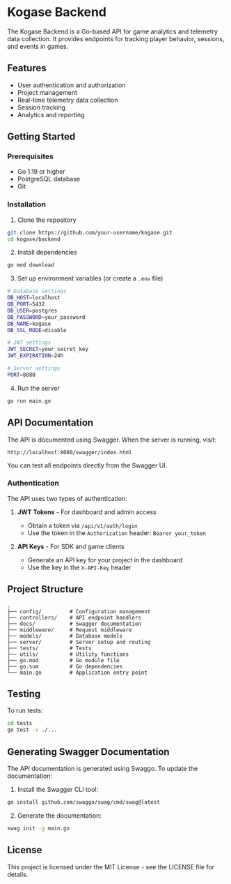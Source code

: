 # Kogase Backend

The Kogase Backend is a Go-based API for game analytics and telemetry data collection. It provides endpoints for tracking player behavior, sessions, and events in games.

## Features

- User authentication and authorization
- Project management
- Real-time telemetry data collection
- Session tracking
- Analytics and reporting

## Getting Started

### Prerequisites

- Go 1.19 or higher
- PostgreSQL database
- Git

### Installation

1. Clone the repository

```bash
git clone https://github.com/your-username/kogase.git
cd kogase/backend
```

2. Install dependencies

```bash
go mod download
```

3. Set up environment variables (or create a `.env` file)

```bash
# Database settings
DB_HOST=localhost
DB_PORT=5432
DB_USER=postgres
DB_PASSWORD=your_password
DB_NAME=kogase
DB_SSL_MODE=disable

# JWT settings
JWT_SECRET=your_secret_key
JWT_EXPIRATION=24h

# Server settings
PORT=8080
```

4. Run the server

```bash
go run main.go
```

## API Documentation

The API is documented using Swagger. When the server is running, visit:

```
http://localhost:8080/swagger/index.html
```

You can test all endpoints directly from the Swagger UI.

### Authentication

The API uses two types of authentication:

1. **JWT Tokens** - For dashboard and admin access
   - Obtain a token via `/api/v1/auth/login`
   - Use the token in the `Authorization` header: `Bearer your_token`

2. **API Keys** - For SDK and game clients
   - Generate an API key for your project in the dashboard
   - Use the key in the `X-API-Key` header

## Project Structure

```
.
├── config/         # Configuration management
├── controllers/    # API endpoint handlers
├── docs/           # Swagger documentation
├── middleware/     # Request middleware
├── models/         # Database models
├── server/         # Server setup and routing
├── tests/          # Tests
├── utils/          # Utility functions
├── go.mod          # Go module file
├── go.sum          # Go dependencies
└── main.go         # Application entry point
```

## Testing

To run tests:

```bash
cd tests
go test -v ./...
```

## Generating Swagger Documentation

The API documentation is generated using Swaggo. To update the documentation:

1. Install the Swagger CLI tool:

```bash
go install github.com/swaggo/swag/cmd/swag@latest
```

2. Generate the documentation:

```bash
swag init -g main.go
```

## License

This project is licensed under the MIT License - see the LICENSE file for details. 